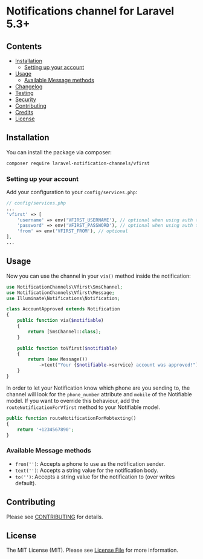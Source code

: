 # Notifications channel for Laravel 5.3+

## Contents

- [Installation](#installation)
	- [Setting up your account](#setting-up-your-account)
- [Usage](#usage)
	- [Available Message methods](#available-message-methods)
- [Changelog](#changelog)
- [Testing](#testing)
- [Security](#security)
- [Contributing](#contributing)
- [Credits](#credits)
- [License](#license)

## Installation

You can install the package via composer:

``` bash
composer require laravel-notification-channels/vfirst
```

### Setting up your account

Add your configuration to your `config/services.php`:

```php
// config/services.php
...
'vfirst' => [
    'username' => env('VFIRST_USERNAME'), // optional when using auth token
    'password' => env('VFIRST_PASSWORD'), // optional when using auth token
    'from' => env('VFIRST_FROM'), // optional
],
...
```

## Usage

Now you can use the channel in your `via()` method inside the notification:

``` php
use NotificationChannels\Vfirst\SmsChannel;
use NotificationChannels\Vfirst\Message;
use Illuminate\Notifications\Notification;

class AccountApproved extends Notification
{
    public function via($notifiable)
    {
        return [SmsChannel::class];
    }

    public function toVfirst($notifiable)
    {
        return (new Message())
            ->text("Your {$notifiable->service} account was approved!");
    }
}
```

In order to let your Notification know which phone are you sending to, the channel will look for the `phone_number` attribute and `mobile` of the Notifiable model. If you want to override this behaviour, add the `routeNotificationForVfirst` method to your Notifiable model.

```php
public function routeNotificationForMobtexting()
{
    return '+1234567890';
}
```

### Available Message methods

- `from('')`: Accepts a phone to use as the notification sender.
- `text('')`: Accepts a string value for the notification body.
- `to('')`: Accepts a string value for the notification to (over writes default).

## Contributing

Please see [CONTRIBUTING](CONTRIBUTING.md) for details.

## License

The MIT License (MIT). Please see [License File](LICENSE.md) for more information.
